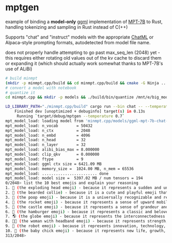 # mptgen

example of binding a **model-only** [ggml](https://github.com/ggerganov/ggml) implementation of [MPT-7B](https://www.mosaicml.com/blog/mpt-7b) to Rust, handling tokenizing and sampling in Rust instead of C(++)

Supports "chat" and "instruct" models with the appropriate [ChatML](https://github.com/openai/openai-python/blob/main/chatml.md) or Alpaca-style prompting formats, autodetected from model file name.

does not properly handle attempting to go past max_seq_len (2048) yet - this requires either rotating old values out of the kv cache to discard them or expanding it (which should actually work somewhat thanks to MPT-7B's use of ALiBi)

```bash
# build minmpt
(mkdir -p minmpt.cpp/build && cd minmpt.cpp/build && cmake -G Ninja .. && ninja)
# convert a model with notebook
# quantize it
cd minmpt.cpp && mkdir -p models && ./build/bin/quantize /mnt/e/big_model/ggml-mpt-7b-chat-f32.bin models/ggml-mpt-7b-chat-q5_1.bin 
```

```bash
LD_LIBRARY_PATH="./minmpt.cpp/build" cargo run --bin chat -- --temperature 0.7
    Finished dev [unoptimized + debuginfo] target(s) in 0.13s
     Running `target/debug/mptgen --temperature 0.7`
mpt_model_load: loading model from 'minmpt.cpp/models/ggml-mpt-7b-chat-q5_1.bin' - please wait ...
mpt_model_load: n_vocab        = 50432
mpt_model_load: n_ctx          = 2048
mpt_model_load: n_embd         = 4096
mpt_model_load: n_head         = 32
mpt_model_load: n_layer        = 32
mpt_model_load: alibi_bias_max = 8.000000
mpt_model_load: clip_qkv       = 0.000000
mpt_model_load: ftype          = 9
mpt_model_load: ggml ctx size = 6421.09 MB
mpt_model_load: memory_size =  1024.00 MB, n_mem = 65536
mpt_model_load: ........................ done
mpt_model_load: model size =  5397.02 MB / num tensors = 194
0/2048> list the 10 best emojis and explain your reasoning
1. 🤩 (the exploding head emoji) - because it represents a sudden and unexpected burst of excitement or happiness.
2. 🐶 (the bearded collie) - because it is a cute and playful emoji that represents loyalty and friendship.
3. 💩 (the poop emoji) - because it is a universally recognizable and relatable symbol of the human experience.
4. 🚀 (the rocket emoji) - because it represents a sense of upward mobility and progress.
5. 🏰 (the castle emoji) - because it represents a sense of grandeur and luxury.
6. 🍔 (the hamburger emoji) - because it represents a classic and beloved food item that is widely recognized and loved.
7. 🌎 (the globe emoji) - because it represents the interconnectedness of the world and the importance of global awareness.
8. 👩‍🦳 (the woman with headband emoji) - because it represents strength, determination, and perseverance.
9. 🤖 (the robot emoji) - because it represents innovation, technology, and the future.
10. 🐒 (the baby chick emoji) - because it represents new life, growth, and innocence.
313/2048>
```
